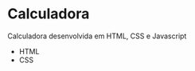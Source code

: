 # Calculadora
Calculadora desenvolvida em HTML, CSS e Javascript
<br>
<ul>
  <li>HTML</li>  
  <li>CSS</li>
</ul>




